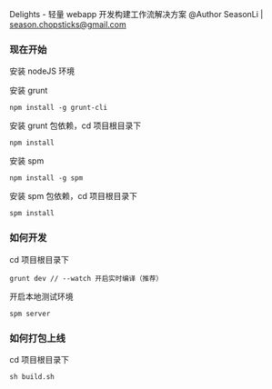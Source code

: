 Delights - 轻量 webapp 开发构建工作流解决方案
@Author SeasonLi | season.chopsticks@gmail.com

### 现在开始

安装 nodeJS 环境

安装 grunt
```
npm install -g grunt-cli
```

安装 grunt 包依赖，cd 项目根目录下
```
npm install
```

安装 spm
```
npm install -g spm
```
安装 spm 包依赖，cd 项目根目录下
```
spm install
```


### 如何开发
cd 项目根目录下
```
grunt dev // --watch 开启实时编译（推荐）
```
开启本地测试环境
```
spm server
```

### 如何打包上线
cd 项目根目录下
```
sh build.sh
```